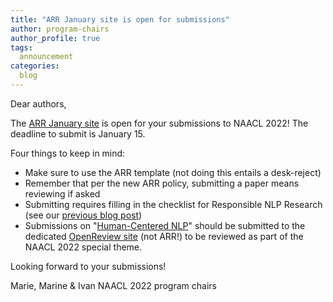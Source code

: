 ```yaml
---
title: "ARR January site is open for submissions"
author: program-chairs
author_profile: true
tags:
  announcement
categories:
  blog
---
```


Dear authors,

The [ARR January site](https://openreview.net/group?id=aclweb.org/ACL/ARR/2022/January) is open for your submissions to NAACL 2022! The deadline to submit is January 15.

Four things to keep in mind:

- Make sure to use the ARR template (not doing this entails a desk-reject)
- Remember that per the new ARR policy, submitting a paper means reviewing if asked
- Submitting requires filling in the checklist for Responsible NLP Research (see our [previous blog post](https://2022.naacl.org/blog/responsible-nlp-research-checklist/))
- Submissions on "[Human-Centered NLP](https://2022.naacl.org/blog/special-theme/)" should be submitted to the dedicated [OpenReview site](https://openreview.net/group?id=aclweb.org/NAACL/2022/Conference) (not ARR!) to be reviewed as part of the NAACL 2022 special theme. 

Looking forward to your submissions!

Marie, Marine & Ivan
NAACL 2022 program chairs

